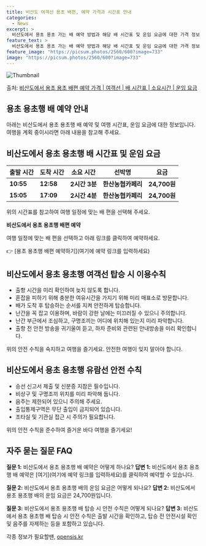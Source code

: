 ```yaml
---
title: 비산도 여객선 용초 배편, 예약 가격과 시간표 안내
categories:
  - News
excerpt: >
  비산도에서 용초 용초 가는 배 예약 방법과 해당 배 시간표 및 운임 요금에 대한 가격 정보를 안내 드리겠습니다. 안전하고 재밋는 용초 용초행 여행을 위해 아래 정보 참고하시기 바랍니다. 용초 용초행 배편 예약하기 👈 클릭비산도에서 용초 용초행 배 시간표출발 시간도착 시간소요 시간선박명요금10:5512:582시간 3분한산농협카페리24,700원15:0517:092시간 4분한산농협카페리24,700원용초 용초행 배편 예약하기 👈 클릭비산도에서 용초 용초행 여객선 탑승 시 이용수칙여객선을 이용할 때 꼭 알아두어야 할 이용수칙을 소개합니다. 중요한 내용선박 출항 시간 확인: 출항 시간을 미리 확인하여 늦지 않도록 합니다.미리 매표소 방문: 혼잡을 피하기 위해 충분한 여유시간을 가지기 위해 미리 매표소로 방문합니다...
feature_text: >
  비산도에서 용초 용초 가는 배 예약 방법과 해당 배 시간표 및 운임 요금에 대한 가격 정보를 안내 드리겠습니다. 안전하고 재밋는 용초 용초행 여행을 위해 아래 정보 참고하시기 바랍니다. 용초 용초행 배편 예약하기 👈 클릭비산도에서 용초 용초행 배 시간표출발 시간도착 시간소요 시간선박명요금10:5512:582시간 3분한산농협카페리24,700원15:0517:092시간 4분한산농협카페리24,700원용초 용초행 배편 예약하기 👈 클릭비산도에서 용초 용초행 여객선 탑승 시 이용수칙여객선을 이용할 때 꼭 알아두어야 할 이용수칙을 소개합니다. 중요한 내용선박 출항 시간 확인: 출항 시간을 미리 확인하여 늦지 않도록 합니다.미리 매표소 방문: 혼잡을 피하기 위해 충분한 여유시간을 가지기 위해 미리 매표소로 방문합니다...
feature_image: "https://picsum.photos/2560/600?image=733"
image: "https://picsum.photos/2560/600?image=733"
---
```


![Thumbnail](https://img1.daumcdn.net/thumb/R800x0/?scode=mtistory2&fname=https%3A%2F%2Fblog.kakaocdn.net%2Fdn%2FJBZtG%2FbtsHB3HWgzm%2FtYjpMS1TfxI6UUsPjVziGk%2Fimg.webp)

<p>출처: <a href="https://opensis.kr/entry/%EB%B9%84%EC%82%B0%EB%8F%84%EC%97%90%EC%84%9C-%EC%9A%A9%EC%B4%88-%EC%9A%A9%EC%B4%88-%EB%B0%B0%ED%8E%B8-%EC%98%88%EC%95%BD-%EA%B0%80%EA%B2%A9-%EC%97%AC%EA%B0%9D%EC%84%A0-%EB%B0%B0-%EC%8B%9C%EA%B0%84%ED%91%9C-%EC%86%8C%EC%9A%94%EC%8B%9C%EA%B0%84-%EC%9A%B4%EC%9E%84-%EC%9A%94%EA%B8%88" rel="dofollow">비산도에서 용초 용초 배편 예약 가격 | 여객선 | 배 시간표 | 소요시간 | 운임 요금</a> </p>

## 용초 용초행 배 예약 안내

아래는 비산도에서 용초 용초행 배 예약 및 여행 시간표, 운임 요금에 대한 정보입니다. 여행을 계획 중이시라면 아래 내용을 참고해 주세요.

## 비산도에서 용초 용초행 배 시간표 및 운임 요금

출발 시간 | 도착 시간 | 소요 시간 | 선박명 | 요금  
---|---|---|---|---  
**10:55** | **12:58** | **2시간 3분** | **한산농협카페리** | **24,700원**  
**15:05** | **17:09** | **2시간 4분** | **한산농협카페리** | **24,700원**  
  
위의 시간표를 참고하여 여행 일정에 맞는 배 편을 선택해 주세요.

**비산도에서 용초 용초행 배편 예약**

여행 일정에 맞는 배 편을 선택하고 아래 링크를 클릭하여 예약하세요.

👉 [용초 용초행 배편 예약하기](여기에 예약 링크를 입력하세요)

## 비산도에서 용초 용초행 여객선 탑승 시 이용수칙

  * 출항 시간을 미리 확인하여 늦지 않도록 합니다.
  * 혼잡을 피하기 위해 충분한 여유시간을 가지기 위해 미리 매표소로 방문합니다.
  * 배가 도착 후 탑승하는 순서를 지켜 안전하게 탑승합니다.
  * 난간을 꼭 잡고 이용하며, 바람이 강한 날에는 미끄러질 수 있으니 주의합니다.
  * 난간 부근에서 조심하고, 구명조끼는 어디에 위치해 있는지 미리 파악합니다.
  * 출항 전 안전 방송을 귀기울여 듣고, 하차 준비와 관련된 안내방송을 미리 확인합니다.

위의 안전 수칙을 숙지하고 여행을 즐기세요. 안전한 여행이 잊지 말아야 합니다.

## 비산도에서 용초 용초행 유람선 안전 수칙

  * 승선 신고서 제출 및 신분증 지참은 필수입니다.
  * 비상구 및 구명조끼 위치를 미리 파악해 둡니다.
  * 음주는 제한되어 있으니 주의해 주세요.
  * 출입통제구역은 무단 출입이 금지되어 있습니다.
  * 조타실 및 기관실 접근 시 주의가 필요합니다.

위의 안전 수칙을 준수하여 즐거운 바다 여행을 즐기세요!

## 자주 묻는 질문 FAQ

**질문 1:** 비산도에서 용초 용초행 배 예약은 어떻게 하나요? **답변 1:** 비산도에서 용초 용초행 배 예약은 [여기](여기에 예약
링크를 입력하세요)를 클릭하여 예약할 수 있습니다.

**질문 2:** 비산도에서 용초 용초행 배의 운임 요금은 어떻게 되나요? **답변 2:** 비산도에서 용초 용초행 배의 운임 요금은
24,700원입니다.

**질문 3:** 비산도에서 용초 용초행 배 탑승 시 안전 수칙은 어떻게 되나요? **답변 3:** 비산도에서 용초 용초행 배 탑승 시 안전
수칙은 출발 시간을 확인하고, 탑승 전 안전시설 확인 및 음주를 자제하는 등을 포함하고 있습니다.



 

각종 정보가 필요할땐, <a href="https://opensis.kr" rel="dofollow">opensis.kr</a>


